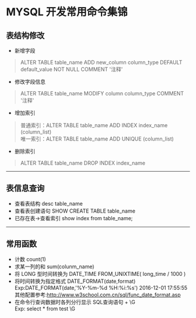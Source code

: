 MYSQL 开发常用命令集锦
=================================

表结构修改
---------------------------------

*  新增字段
> ALTER TABLE table_name ADD new_column column_type  DEFAULT default_value NOT NULL COMMENT '注释'
* 修改字段信息
> ALTER TABLE table_name MODIFY column column_type  COMMENT '注释'
* 增加索引
> 普通索引：ALTER TABLE table_name ADD INDEX index_name (column_list)   
> 唯一索引：ALTER TABLE table_name ADD UNIQUE (column_list)
* 删除索引
> ALTER TABLE table_name DROP INDEX index_name

****

表信息查询
-----------------------------
* 查看表结构
    desc table_name 
* 查看表创建语句
    SHOW CREATE TABLE  table_name
* 已存在表->查看索引
    show index from table_name;

****

常用函数
------------------------------
* 计数
count(1)
* 求某一列的和
sum(colunm_name)
* 将 LONG 型时间转换为 DATE_TIME
FROM_UNIXTIME( long_time / 1000 )
* 将时间转换为指定格式
DATE_FORMAT(date,format)
Exp:DATE_FORMAT(date,'%Y-%m-%d %H:%i:%s')   2016-12-01 17:55:55
其他配置参考:http://www.w3school.com.cn/sql/func_date_format.asp
* 在命令行查询数据时各列分行显示
SQL查询语句 + \G           
Exp: select * from test \G  







